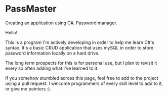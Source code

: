 # PassMaster
Creating an application using C#, Password manager.

Hello!

This is a program I'm actively developing in order to help me learn C#'s syntax. It's a basic CRUD application that uses mySQL
in order to store password information locally on a hard drive. 

The long term prospects for this is for personal use, but I plan to revisit it every so often adding what I've learned to it.

If you somehow stumbled across this page, feel free to add to the project using a pull request. I welcome programmers of every
skill level to add to it, or give me pointers :).

